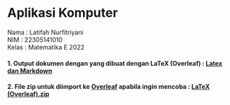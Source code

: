 # Aplikasi Komputer
Nama  : Latifah Nurfitriyani <br>
NIM   : 22305141010 <br>
Kelas : Matematika E 2022 <br>

#### 1. Output dokumen dengan yang dibuat dengan LaTeX (Overleaf) : [Latex dan Markdown](https://github.com/latiifah/Tugas-Aplikasi-Komputer/files/13521313/LaTeX_Latifah_Nurfitriyani_22305141010.pdf)
#### 2. File zip untuk diimport ke [Overleaf](https://www.overleaf.com) apabila ingin mencoba : [LaTeX (Overleaf).zip](https://github.com/latiifah/Tugas-Aplikasi-Komputer/files/13521340/LaTeX_Latifah.Nurfitriyani_22305141010.zip)

